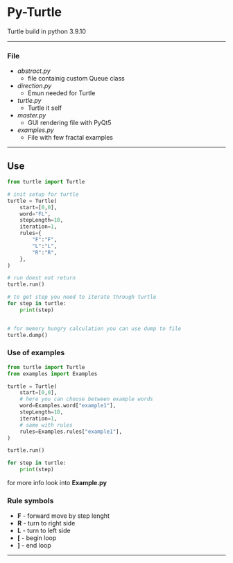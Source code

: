 # Py-Turtle
Turtle build in python 3.9.10

---
### File
- *abstract.py*
    - file containig custom Queue class
- *direction.py*
    - Emun needed for Turtle
- *turtle.py*
    - Turtle it self
- *master.py*
    - GUI rendering file with PyQt5
- *examples.py*
    - File with few fractal examples
---
## Use
```python
from turtle import Turtle

# init setup for turtle
turtle = Turtle(
    start=[0,0],
    word="FL",
    stepLength=10,
    iteration=1,
    rules={
        "F":"F",
        "L":"L",
        "R":"R",
    },
)

# run doest not return
turtle.run()

# to get step you need to iterate through turtle
for step in turtle:
    print(step)


# for memory hungry calculation you can use dump to file
turtle.dump()
```
### Use of examples
```python
from turtle import Turtle
from examples import Examples 

turtle = Turtle(
    start=[0,0],
    # here you can choose between example words
    word=Examples.word["example1"],
    stepLength=10,
    iteration=1,
    # same with rules
    rules=Examples.rules["example1"],
)

turtle.run()

for step in turtle:
    print(step)

```
for more info look into **Example.py**
### Rule symbols
- **F** - forward move by step lenght
- **R** - turn to right side
- **L** - turn to left side
- **[** - begin loop
- **]** - end loop
---
